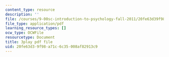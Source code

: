 ```yaml
---
content_type: resource
description: ''
file: /courses/9-00sc-introduction-to-psychology-fall-2011/20fe63d39f98a71c6c35008af82913c9_syXplPKQb_o.pdf
file_type: application/pdf
learning_resource_types: []
ocw_type: OCWFile
resourcetype: Document
title: 3play pdf file
uid: 20fe63d3-9f98-a71c-6c35-008af82913c9
---
```

